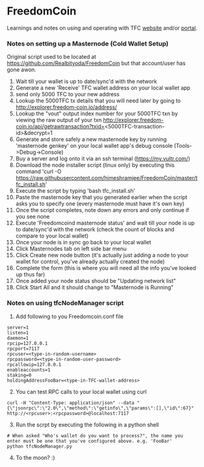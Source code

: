 # FreedomCoin
Learnings and notes on using and operating with TFC [website](https://www.freedom-coin.io/) and/or [portal](https://portal.freedom-coin.io/).

### Notes on setting up a Masternode (Cold Wallet Setup)
Original script used to be located at https://github.com/Realbityoda/FreedomCoin but that account/user has gone awon.

1. Wait till your wallet is up to date/sync'd with the network
1. Generate a new 'Receive' TFC wallet address on your local wallet app
1. send only 5000 TFC to your new address
1. Lookup the 5000TFC tx details that you will need later by going to http://explorer.freedom-coin.io/address/<wallet-id>
1. Lookup the "vout" output index number for your 5000TFC txn by viewing the raw output of your txn http://explorer.freedom-coin.io/api/getrawtransaction?txid=<5000TFC-transaction-id>&decrypt=1
1. Generate and store safely a new masternode key by running 'masternode genkey' on your local wallet app's debug console (Tools->Debug->Console)
1. Buy a server and log onto it via an ssh terminal (https://my.vultr.com/)
1. Download the node installer script (linux only) by executing this command 'curl -O https://raw.githubusercontent.com/himeshramjee/FreedomCoin/master/tfc_install.sh'
1. Execute the script by typing 'bash tfc_install.sh'
1. Paste the masternode key that you generated earlier when the script asks you to specify one (every masternode must have it's own key)
1. Once the script completes, note down any errors and only continue if you see none
1. Execute 'Freedomcoind masternode status' and wait till your node is up to date/sync'd with the network (check the count of blocks and compare to your local wallet)
1. Once your node is in sync go back to your local wallet
1. Click Masternodes tab on left side bar menu
1. Click Create new node button (it's actually just adding a node to your wallet for control, you've already actually created the node)
1. Complete the form (this is where you will need all the info you've looked up thus far)
1. Once added your node status should be "Updating network list"
1. Click Start All and it should change to "Masternode is Running"

### Notes on using tfcNodeManager script
1. Add following to you Freedomcoin.conf file
```
server=1
listen=1
daemon=1
rpcip=127.0.0.1
rpcport=7117
rpcuser=<type-in-random-username>
rpcpassword=<type-in-random-user-password>
rpcallowip=127.0.0.1
enableaccounts=1
staking=0
holdingAddressFooBar=<type-in-TFC-wallet-address>
```
2. You can test RPC calls to your local wallet using curl
```
curl -H "Content-Type: application/json" --data "{\"jsonrpc\":\"2.0\",\"method\":\"getinfo\",\"params\":[],\"id\":67}" http://<rpcuser>:<rpcpassword>@localhost:7117
```
3. Run the scrpt by executing the following in a python shell
```
# When asked "Who's wallet do you want to process?", the name you enter must be one that you've configured above. e.g. 'FooBar'
python tfcNodeManager.py
```
4. To the moon? :)
